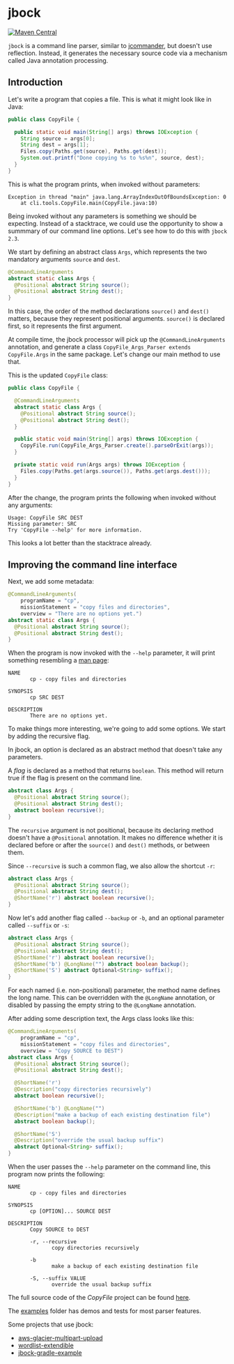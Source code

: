 # jbock

[![Maven Central](https://maven-badges.herokuapp.com/maven-central/com.github.h908714124/jbock/badge.svg)](https://maven-badges.herokuapp.com/maven-central/com.github.h908714124/jbock)

`jbock` is a command line parser, similar to [jcommander](http://jcommander.org/), but doesn't use reflection.
Instead, it generates the necessary source code via a mechanism called Java annotation processing.

## Introduction

Let's write a program that copies a file. This is what it might look like in Java:

````java
public class CopyFile {

  public static void main(String[] args) throws IOException {
    String source = args[0];
    String dest = args[1];
    Files.copy(Paths.get(source), Paths.get(dest));
    System.out.printf("Done copying %s to %s%n", source, dest);
  }
}
````

This is what the program prints, when invoked without parameters:

<pre><code>Exception in thread "main" java.lang.ArrayIndexOutOfBoundsException: 0
    at cli.tools.CopyFile.main(CopyFile.java:10)
</code></pre>

Being invoked without any parameters is something we should be expecting.
Instead of a stacktrace, we could use the opportunity to show
a summmary of our command line options. Let's see how to do this with `jbock 2.3`.

We start by defining an abstract class `Args`,
which represents the two mandatory arguments `source` and `dest`.

````java
@CommandLineArguments
abstract static class Args {
  @Positional abstract String source();
  @Positional abstract String dest();
}
````

In  this case, the order of the method declarations `source()` and `dest()` matters,
because they represent positional arguments.
`source()` is declared first, so it represents the first argument.

At compile time, the jbock processor will pick up the
`@CommandLineArguments` annotation, and generate a class 
`CopyFile_Args_Parser extends CopyFile.Args` in the same package. Let's change
our main method to use that.

This is the updated `CopyFile` class:

````java
public class CopyFile {

  @CommandLineArguments
  abstract static class Args {
    @Positional abstract String source();
    @Positional abstract String dest();
  }

  public static void main(String[] args) throws IOException {
    CopyFile.run(CopyFile_Args_Parser.create().parseOrExit(args));
  }

  private static void run(Args args) throws IOException {
    Files.copy(Paths.get(args.source()), Paths.get(args.dest()));
  }
}
````
After the change, the program prints
the following when invoked without any arguments:

<pre><code>Usage: CopyFile SRC DEST
Missing parameter: SRC
Try 'CopyFile --help' for more information.
</code></pre>

This looks a lot better than the stacktrace already.

## Improving the command line interface

Next, we add some metadata:

````java
@CommandLineArguments(
    programName = "cp",
    missionStatement = "copy files and directories",
    overview = "There are no options yet.")
abstract static class Args {
  @Positional abstract String source();
  @Positional abstract String dest();
}
````

When the program is now invoked with the `--help` parameter,
it will print something resembling a [man page](https://linux.die.net/man/1/cp):

<pre><code>NAME
       cp - copy files and directories

SYNOPSIS
       cp SRC DEST

DESCRIPTION
       There are no options yet.
</code></pre>

To make things more interesting, we're going to add some options.
We start by adding the recursive flag.

In jbock, an option is declared as an abstract method that doesn't take any parameters.

A <em>flag</em> is declared as a method that returns `boolean`.
This method will return true if the flag is present on the command line.

````java
abstract class Args {
  @Positional abstract String source();
  @Positional abstract String dest();
  abstract boolean recursive();
}
````

The `recursive` argument is not positional, because
its declaring method doesn't have a `@Positional` annotation.
It makes no difference whether it 
is declared before or after
the `source()` and `dest()` methods, or between them.

Since `--recursive` is such a common flag,
we also allow the shortcut `-r`:

````java
abstract class Args {
  @Positional abstract String source();
  @Positional abstract String dest();
  @ShortName('r') abstract boolean recursive();
}
````

Now let's add another flag called `--backup` or `-b`, 
and an optional parameter called `--suffix` or `-s`:

````java
abstract class Args {
  @Positional abstract String source();
  @Positional abstract String dest();
  @ShortName('r') abstract boolean recursive();
  @ShortName('b') @LongName("") abstract boolean backup();
  @ShortName('S') abstract Optional<String> suffix();
}
````

For each named (i.e. non-positional) parameter, the method name defines the long name. 
This can be overridden with the `@LongName` annotation,
or disabled by passing the empty string to the `@LongName` annotation.

After adding some description text, the Args class looks like this:

````java
@CommandLineArguments(
    programName = "cp",
    missionStatement = "copy files and directories",
    overview = "Copy SOURCE to DEST")
abstract class Args {
  @Positional abstract String source();
  @Positional abstract String dest();

  @ShortName('r')
  @Description("copy directories recursively")
  abstract boolean recursive();

  @ShortName('b') @LongName("")
  @Description("make a backup of each existing destination file")
  abstract boolean backup();

  @ShortName('S')
  @Description("override the usual backup suffix")
  abstract Optional<String> suffix();
}
````

When the user passes the `--help`
parameter on the command line, this program now prints the following:

<pre><code>NAME
       cp - copy files and directories

SYNOPSIS
       cp [OPTION]... SOURCE DEST

DESCRIPTION
       Copy SOURCE to DEST

       -r, --recursive
              copy directories recursively

       -b
              make a backup of each existing destination file

       -S, --suffix VALUE
              override the usual backup suffix
</code></pre>

The full source code of the <em>CopyFile</em>
project can be found 
[here](https://github.com/h908714124/CopyFile).

The
[examples](https://github.com/h908714124/jbock/tree/master/examples)
folder has demos and tests for most parser features.

Some projects that use jbock:

* [aws-glacier-multipart-upload](https://github.com/h908714124/aws-glacier-multipart-upload)
* [wordlist-extendible](https://github.com/WordListChallenge/wordlist-extendible)
* [jbock-gradle-example](https://github.com/h908714124/jbock-gradle-example)
